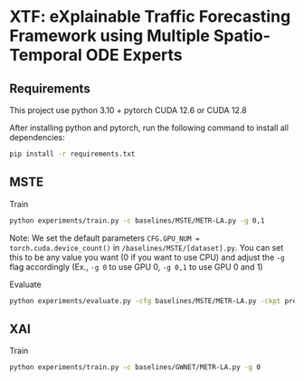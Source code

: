 # XTF: eXplainable Traffic Forecasting Framework using Multiple Spatio-Temporal ODE Experts

## Requirements
This project use python 3.10 + pytorch CUDA 12.6 or CUDA 12.8

After installing python and pytorch, run the following command to install all dependencies:

```bash
pip install -r requirements.txt
```

## MSTE

Train

```bash
python experiments/train.py -c baselines/MSTE/METR-LA.py -g 0,1
```

Note: We set the default parameters `CFG.GPU_NUM = torch.cuda.device_count()` in `/baselines/MSTE/[dataset].py`. You can set this to be any value you want (0 if you want to use CPU) and adjust the `-g` flag accordingly (Ex., `-g 0` to use GPU 0, `-g 0,1` to use GPU 0 and 1)

Evaluate

```bash
python experiments/evaluate.py -cfg baselines/MSTE/METR-LA.py -ckpt pretrain/METR-LA/MSTE_best_val_CUSTOM.pt -g 0
```

## XAI
Train

```bash
python experiments/train.py -c baselines/GWNET/METR-LA.py -g 0
```
